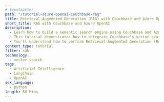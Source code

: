 ```yaml
---
# frontmatter
path: "/tutorial-azure-openai-couchbase-rag"
title: Retrieval-Augmented Generation (RAG) with Couchbase and Azure OpenAI
short_title: RAG with Couchbase and Azure OpenAI
description:
  - Learn how to build a semantic search engine using Couchbase and Azure OpenAI.
  - This tutorial demonstrates how to integrate Couchbase's vector search capabilities with Azure OpenAI embeddings.
  - You'll understand how to perform Retrieval-Augmented Generation (RAG) using LangChain and Couchbase.
content_type: tutorial
filter: sdk
technology:
  - vector search
tags:
  - Artificial Intelligence
  - LangChain
  - OpenAI
sdk_language:
  - python
length: 60 Mins
---
```

